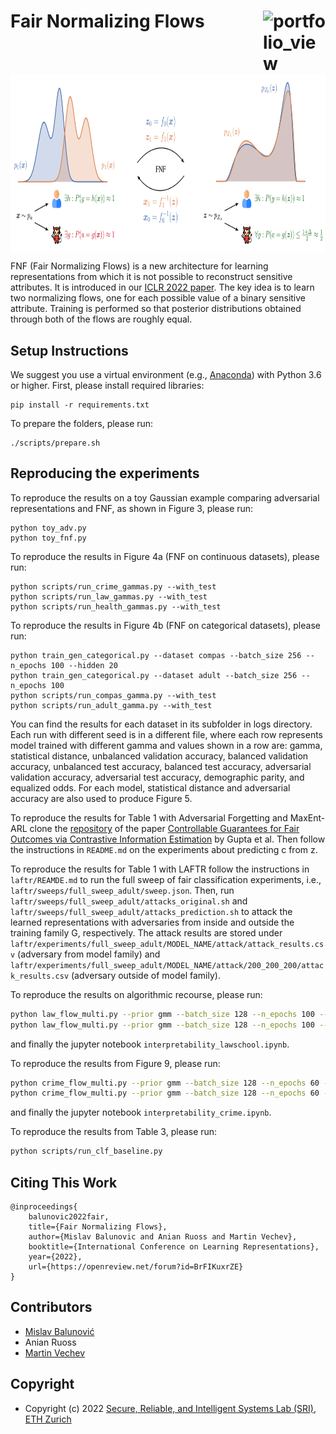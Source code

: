 # Fair Normalizing Flows <a href="https://www.sri.inf.ethz.ch/"><img width="100" alt="portfolio_view" align="right" src="http://safeai.ethz.ch/img/sri-logo.svg"></a>

<img align="middle" src="overview.png"  width="830" height="284">

FNF (Fair Normalizing Flows) is a new architecture for learning representations from which it is not possible to reconstruct sensitive attributes. It is introduced in our [ICLR 2022 paper](https://arxiv.org/abs/2106.05937).
The key idea is to learn two normalizing flows, one for each possible value of a binary sensitive attribute.
Training is performed so that posterior distributions obtained through both of the flows are roughly equal.

## Setup Instructions

We suggest you use a virtual environment (e.g.,
[Anaconda](https://wwww.anaconda.com/)) with Python 3.6 or higher.
First, please install required libraries:
```
pip install -r requirements.txt
```

To prepare the folders, please run:

```
./scripts/prepare.sh
```

## Reproducing the experiments

To reproduce the results on a toy Gaussian example comparing adversarial representations and FNF, as shown in Figure 3, please run:

```
python toy_adv.py
python toy_fnf.py
```

To reproduce the results in Figure 4a (FNF on continuous datasets), please run:

```
python scripts/run_crime_gammas.py --with_test
python scripts/run_law_gammas.py --with_test
python scripts/run_health_gammas.py --with_test
```

To reproduce the results in Figure 4b (FNF on categorical datasets), please
run:

```
python train_gen_categorical.py --dataset compas --batch_size 256 --n_epochs 100 --hidden 20
python train_gen_categorical.py --dataset adult --batch_size 256 --n_epochs 100
python scripts/run_compas_gamma.py --with_test
python scripts/run_adult_gamma.py --with_test
```

You can find the results for each dataset in its subfolder in logs directory.
Each run with different seed is in a different file, where each row represents
model trained with different gamma and values shown in a row are: gamma,
statistical distance, unbalanced validation accuracy, balanced validation
accuracy, unbalanced test accuracy, balanced test accuracy, adversarial
validation accuracy, adversarial test accuracy, demographic parity, and
equalized odds. For each model, statistical distance and adversarial accuracy
are also used to produce Figure 5.

To reproduce the results for Table 1 with Adversarial Forgetting and MaxEnt-ARL
clone the
[repository](https://github.com/umgupta/fairness-via-contrastive-estimation)
of the paper
[Controllable Guarantees for Fair Outcomes via Contrastive Information Estimation](https://arxiv.org/abs/2101.04108)
by Gupta et al. Then follow the instructions in `README.md` on the experiments
about predicting c from z.

To reproduce the results for Table 1 with LAFTR follow the instructions in
`laftr/REAMDE.md` to run the full sweep of fair classification experiments,
i.e., `laftr/sweeps/full_sweep_adult/sweep.json`. Then,
run `laftr/sweeps/full_sweep_adult/attacks_original.sh` and
`laftr/sweeps/full_sweep_adult/attacks_prediction.sh` to attack the learned
representations with adversaries from inside and outside the training family G,
respectively. The attack results are stored under
`laftr/experiments/full_sweep_adult/MODEL_NAME/attack/attack_results.csv`
(adversary from model family) and
`laftr/experiments/full_sweep_adult/MODEL_NAME/attack/200_200_200/attack_results.csv`
(adversary outside of model family).

To reproduce the results on algorithmic recourse, please run:

```bash
python law_flow_multi.py --prior gmm --batch_size 128 --n_epochs 100 --adv_epochs 100 --gamma 0.0 --seed 100 --train_dec --kl_start 0 --kl_end 50 --log_epochs 10 --gmm_comps1 8 --gmm_comps2 8 --lr 1e-2 --weight_decay 1e-4 --n_blocks 4 --p_val 0.2 --p_test 0.2 --save-encoding
python law_flow_multi.py --prior gmm --batch_size 128 --n_epochs 100 --adv_epochs 100 --gamma 1.0 --seed 100 --train_dec --kl_start 0 --kl_end 50 --log_epochs 10 --gmm_comps1 8 --gmm_comps2 8 --lr 1e-2 --weight_decay 1e-4 --n_blocks 4 --p_val 0.2 --p_test 0.2 --save-encoding
```

and finally the jupyter notebook `interpretability_lawschool.ipynb`.

To reproduce the results from Figure 9, please run:

```bash
python crime_flow_multi.py --prior gmm --batch_size 128 --n_epochs 60 --adv_epochs 60 --gamma 0.0 --seed 100 --train_dec --kl_start 0 --kl_end 50 --log_epochs 10 --gmm_comps1 4 --gmm_comps2 2 --lr 1e-2 --weight_decay 1e-4 --n_blocks 4 --p_val 0.2 --p_test 0.2 --save-encoding
python crime_flow_multi.py --prior gmm --batch_size 128 --n_epochs 60 --adv_epochs 60 --gamma 1.0 --seed 100 --train_dec --kl_start 0 --kl_end 50 --log_epochs 10 --gmm_comps1 4 --gmm_comps2 2 --lr 1e-2 --weight_decay 1e-4 --n_blocks 4 --p_val 0.2 --p_test 0.2 --save-encoding
```

and finally the jupyter notebook `interpretability_crime.ipynb`.

To reproduce the results from Table 3, please run:

```bash
python scripts/run_clf_baseline.py
```

## Citing This Work

```
@inproceedings{
    balunovic2022fair,
    title={Fair Normalizing Flows},
    author={Mislav Balunovic and Anian Ruoss and Martin Vechev},
    booktitle={International Conference on Learning Representations},
    year={2022},
    url={https://openreview.net/forum?id=BrFIKuxrZE}
}
```

## Contributors

* [Mislav Balunović](https://www.sri.inf.ethz.ch/people/mislav)
* Anian Ruoss
* [Martin Vechev](https://www.sri.inf.ethz.ch/people/martin)

## Copyright

* Copyright (c) 2022 [Secure, Reliable, and Intelligent Systems Lab (SRI), ETH Zurich](https://www.sri.inf.ethz.ch)
